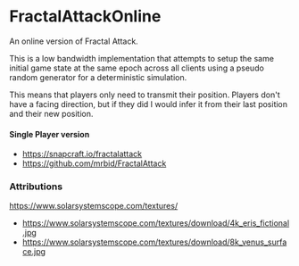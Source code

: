 # FractalAttackOnline
An online version of Fractal Attack.

This is a low bandwidth implementation that attempts to setup the same initial game state at the same epoch across all clients using a pseudo random generator for a deterministic simulation.

This means that players only need to transmit their position. Players don't have a facing direction, but if they did I would infer it from their last position and their new position.

#### Single Player version
- https://snapcraft.io/fractalattack
- https://github.com/mrbid/FractalAttack

### Attributions
https://www.solarsystemscope.com/textures/
- https://www.solarsystemscope.com/textures/download/4k_eris_fictional.jpg
- https://www.solarsystemscope.com/textures/download/8k_venus_surface.jpg
